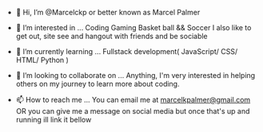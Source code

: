- 👋 Hi, I’m @Marcelckp
     or better known as Marcel Palmer

- 👀 I’m interested in ...
     Coding 
     Gaming 
     Basket ball && Soccer
     I also like to get out, site see and hangout with friends and be sociable 

- 🌱 I’m currently learning ...
     Fullstack development( JavaScript/ CSS/ HTML/ Python )
     
- 💞️ I’m looking to collaborate on ...
     Anything, I'm very interested in helping others on my journey to learn more about coding.
     
- 📫 How to reach me ...
     You can email me at marcelkpalmer@gmail.com 
     OR
     you can give me a message on social media but once that's up and running ill link it bellow
     
<!---
Marcelckp/Marcelckp is a ✨ special ✨ repository because its `README.md` (this file) appears on your GitHub profile.
You can click the Preview link to take a look at your changes.
--->
